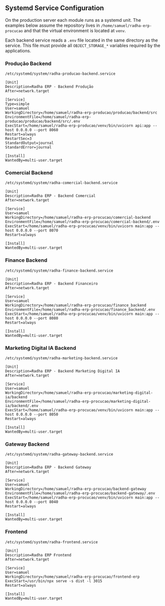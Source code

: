 ## Systemd Service Configuration
On the production server each module runs as a systemd unit. The examples below assume the repository lives in `/home/samuel/radha-erp-procucao` and that the virtual environment is located at `venv`.

Each backend service reads a `.env` file located in the same directory as the service. This file must provide all `OBJECT_STORAGE_*` variables required by the applications.

### Produção Backend
```
/etc/systemd/system/radha-producao-backend.service

[Unit]
Description=Radha ERP - Backend Produção
After=network.target

[Service]
Type=simple
User=samuel
WorkingDirectory=/home/samuel/radha-erp-producao/producao/backend/src
EnvironmentFile=/home/samuel/radha-erp-producao/producao/backend/src/.env
ExecStart=/home/samuel/radha-erp-producao/venv/bin/uvicorn api:app --host 0.0.0.0 --port 8060
Restart=always
RestartSec=3
StandardOutput=journal
StandardError=journal

[Install]
WantedBy=multi-user.target
```

### Comercial Backend
```
/etc/systemd/system/radha-comercial-backend.service

[Unit]
Description=Radha ERP - Backend Comercial
After=network.target

[Service]
User=samuel
WorkingDirectory=/home/samuel/radha-erp-procucao/comercial-backend
EnvironmentFile=/home/samuel/radha-erp-procucao/comercial-backend/.env
ExecStart=/home/samuel/radha-erp-procucao/venv/bin/uvicorn main:app --host 0.0.0.0 --port 8070
Restart=always

[Install]
WantedBy=multi-user.target
```

### Finance Backend
```
/etc/systemd/system/radha-finance-backend.service

[Unit]
Description=Radha ERP - Backend Financeiro
After=network.target

[Service]
User=samuel
WorkingDirectory=/home/samuel/radha-erp-procucao/finance_backend
EnvironmentFile=/home/samuel/radha-erp-procucao/finance_backend/.env
ExecStart=/home/samuel/radha-erp-procucao/venv/bin/uvicorn main:app --host 0.0.0.0 --port 8080
Restart=always

[Install]
WantedBy=multi-user.target
```

### Marketing Digital IA Backend
```
/etc/systemd/system/radha-marketing-backend.service

[Unit]
Description=Radha ERP - Backend Marketing Digital IA
After=network.target

[Service]
User=samuel
WorkingDirectory=/home/samuel/radha-erp-procucao/marketing-digital-ia/backend
EnvironmentFile=/home/samuel/radha-erp-procucao/marketing-digital-ia/backend/.env
ExecStart=/home/samuel/radha-erp-procucao/venv/bin/uvicorn main:app --host 0.0.0.0 --port 8050
Restart=always

[Install]
WantedBy=multi-user.target
```

### Gateway Backend
```
/etc/systemd/system/radha-gateway-backend.service

[Unit]
Description=Radha ERP - Backend Gateway
After=network.target

[Service]
User=samuel
WorkingDirectory=/home/samuel/radha-erp-procucao/backend-gateway
EnvironmentFile=/home/samuel/radha-erp-procucao/backend-gateway/.env
ExecStart=/home/samuel/radha-erp-procucao/venv/bin/uvicorn main:app --host 0.0.0.0 --port 8040
Restart=always

[Install]
WantedBy=multi-user.target
```

### Frontend
```
/etc/systemd/system/radha-frontend.service

[Unit]
Description=Radha ERP Frontend
After=network.target

[Service]
User=samuel
WorkingDirectory=/home/samuel/radha-erp-procucao/frontend-erp
ExecStart=/usr/bin/npx serve -s dist -l 3015
Restart=always

[Install]
WantedBy=multi-user.target
```
